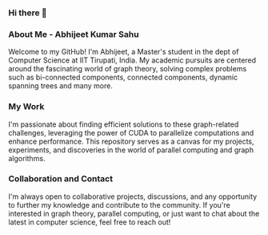 ### Hi there 👋
### About Me - Abhijeet Kumar Sahu

Welcome to my GitHub! I'm Abhijeet, a Master's student in the dept of Computer Science at IIT Tirupati, India. My academic pursuits are centered around the fascinating world of graph theory, solving complex problems such as bi-connected components, connected components, dynamic spanning trees and many more.

### My Work

I'm passionate about finding efficient solutions to these graph-related challenges, leveraging the power of CUDA to parallelize computations and enhance performance. This repository serves as a canvas for my projects, experiments, and discoveries in the world of parallel computing and graph algorithms.

### Collaboration and Contact

I'm always open to collaborative projects, discussions, and any opportunity to further my knowledge and contribute to the community. If you're interested in graph theory, parallel computing, or just want to chat about the latest in computer science, feel free to reach out!

<!--
**Abhijeetkumar96/Abhijeetkumar96** is a ✨ _special_ ✨ repository because its `README.md` (this file) appears on your GitHub profile.

Here are some ideas to get you started:

- 🔭 I’m currently working on ...
- 🌱 I’m currently learning ...
- 👯 I’m looking to collaborate on ...
- 🤔 I’m looking for help with ...
- 💬 Ask me about ...
- 📫 How to reach me: ...
- 😄 Pronouns: ...
- ⚡ Fun fact: ...
-->
